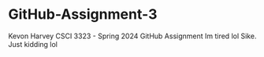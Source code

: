 # GitHub-Assignment-3
Kevon Harvey
CSCI 3323 - Spring 2024
GitHub Assignment
Im tired lol
Sike. Just kidding lol